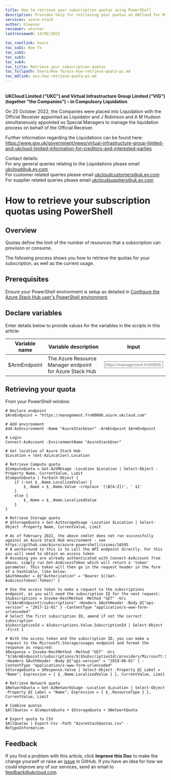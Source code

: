 ```yaml
---
title: How to retrieve your subscription quotas using PowerShell
description: Provides help for retrieving your quotas on UKCloud for Microsoft Azure
services: azure-stack
author: blawson
reviewer: wturner
lastreviewed: 14/02/2022

toc_rootlink: Users
toc_sub1: How To
toc_sub2:
toc_sub3:
toc_sub4:
toc_title: Retrieve your subscription quotas
toc_fullpath: Users/How To/azs-how-retrieve-quota-ps.md
toc_mdlink: azs-how-retrieve-quota-ps.md
---
```


<br>**UKCloud Limited (“UKC”) and Virtual Infrastructure Group Limited (“VIG”) (together “the Companies”) – in Compulsory Liquidation**

On 25 October 2022, the Companies were placed into Liquidation with the Official Receiver appointed as Liquidator and J Robinson and A M Hudson simultaneously appointed as Special Managers to manage the liquidation process on behalf of the Official Receiver.

Further information regarding the Liquidations can be found here: <https://www.gov.uk/government/news/virtual-infrastructure-group-limited-and-ukcloud-limited-information-for-creditors-and-interested-parties>

Contact details:<br>
For any general queries relating to the Liquidations please email <ukcloud@uk.ey.com><br>
For customer related queries please email <ukcloudcustomers@uk.ey.com><br>
For supplier related queries please email <ukcloudsuppliers@uk.ey.com>

# How to retrieve your subscription quotas using PowerShell

## Overview

Quotas define the limit of the number of resources that a subscription can provision or consume.

The following process shows you how to retrieve the quotas for your subscription, as well as the current usage.

## Prerequisites

Ensure your PowerShell environment is setup as detailed in [Configure the Azure Stack Hub user's PowerShell environment](azs-how-configure-powershell-users.md).

## Declare variables

Enter details below to provide values for the variables in the scripts in this article:

| Variable name  | Variable description                                | Input            |
|----------------|-----------------------------------------------------|------------------|
| \$ArmEndpoint   | The Azure Resource Manager endpoint for Azure Stack Hub | <form oninput="result.value=armendpoint.value" id="armendpoint" style="display: inline;"><input type="text" id="armendpoint" name="armendpoint" style="display: inline;" placeholder="https://management.frn00006.azure.ukcloud.com"/></form> |

## Retrieving your quota

From your PowerShell window:

<pre><code class="language-PowerShell"># Declare endpoint
$ArmEndpoint = "<output form="armendpoint" name="result" style="display: inline;">https://management.frn00006.azure.ukcloud.com</output>"

# Add environment
Add-AzEnvironment -Name "AzureStackUser" -ArmEndpoint $ArmEndpoint

# Login
Connect-AzAccount -EnvironmentName "AzureStackUser"

# Get location of Azure Stack Hub
$Location = (Get-AzLocation).Location

# Retrieve Compute quota
$ComputeQuota = Get-AzVMUsage -Location $Location | Select-Object -Property Name, CurrentValue, Limit
$ComputeQuota | ForEach-Object {
    if (-not $_.Name.LocalizedValue) {
        $_.Name = $_.Name.Value -creplace '(\B[A-Z])', ' $1'
    }
    else {
        $_.Name = $_.Name.LocalizedValue
    }
}

# Retrieve Storage quota
# $StorageQuota = Get-AzStorageUsage -Location $Location | Select-Object -Property Name, CurrentValue, Limit

# As of February 2022, the above cmdlet does not run successfully against an Azure Stack Hub environment - see https://github.com/Azure/azure-powershell/issues/16595
# A workaround to this is to call the API endpoint directly. For this you will need to obtain an access token
# Assuming you are already authenticated with Connect-AzAccount from above, simply run Get-AzAccessToken which will return a 'token' parameter. This token will then go in the request header in the form of a hashtable, like below:
$AuthHeader = @{"Authorization" = "Bearer $((Get-AzAccessToken).Token)" }

# Use the access token to make a request to the subscriptions endpoint, as you will need the subscription ID for the next request:
$Subscriptions = Invoke-RestMethod -Method "GET" -Uri "$($ArmEndpoint)/subscriptions" -Headers $AuthHeader -Body @{"api-version" = "2017-12-01" } -ContentType "application/x-www-form-urlencoded"
# Select the first subscription ID, amend if not the correct subscription
$SubscriptionId = $Subscriptions.Value.SubscriptionId | Select-Object -First 1

# With the access token and the subscription ID, you can make a request to the Microsoft.Storage/usages endpoint and format the response as required:
$Response = Invoke-RestMethod -Method "GET" -Uri "$($ArmEndpoint)/subscriptions/$($SubscriptionId)/providers/Microsoft.Storage/usages" -Headers $AuthHeader -Body @{"api-version" = "2019-06-01" } -ContentType "application/x-www-form-urlencoded"
$StorageQuota = $Response.Value | Select-Object -Property @{ Label = "Name"; Expression = { $_.Name.LocalizedValue } }, CurrentValue, Limit

# Retrieve Network quota
$NetworkQuota = Get-AzNetworkUsage -Location $Location | Select-Object -Property @{ Label = "Name"; Expression = { $_.ResourceType } }, CurrentValue, Limit

# Combine quotas
$AllQuotas = $ComputeQuota + $StorageQuota + $NetworkQuota

# Export quota to CSV
$AllQuotas | Export-Csv -Path "AzureStackQuotas.csv" -NoTypeInformation
</code></pre>

## Feedback

If you find a problem with this article, click **Improve this Doc** to make the change yourself or raise an [issue](https://github.com/UKCloud/documentation/issues) in GitHub. If you have an idea for how we could improve any of our services, send an email to <feedback@ukcloud.com>.
